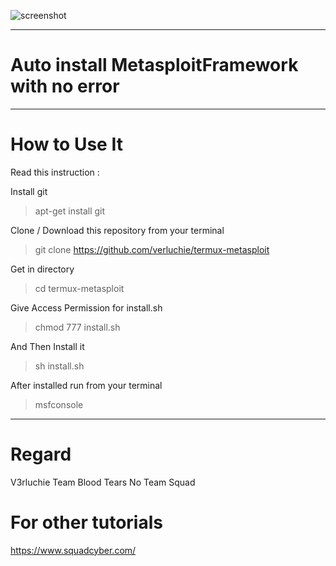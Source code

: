 ![screenshot](https://2.bp.blogspot.com/-iflmrgWDkeY/WcLjEz8tAZI/AAAAAAAAAC0/wBF5nOKTVtAgDWnjbMGV0wsaKcIzhlBGwCLcBGAs/s1600/PicsArt_09-20-04.30.13.jpg)

______________________________________
# Auto install MetasploitFramework with no error

______________________________________
# How to Use It

Read this instruction :

Install git

> apt-get install git

Clone / Download this repository from your terminal

> git clone https://github.com/verluchie/termux-metasploit

Get in directory 

> cd termux-metasploit

Give Access Permission for install.sh

> chmod 777 install.sh

And Then Install it

> sh install.sh

After installed run from your terminal

> msfconsole

______________________________________
# Regard

V3rluchie Team Blood Tears No Team Squad

# For other tutorials
https://www.squadcyber.com/
